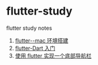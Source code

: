 # flutter-study

flutter study notes

1. [flutter--mac 环境搭建](./articles/flutter-mac环境搭建.md)
2. [flutter-Dart 入门](./articles/flutter-Dart入门.md)
3. [使用 flutter 实现一个底部导航栏](./articles/flutter-BottomNavigationBar.md)
